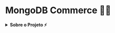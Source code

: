 # MongoDB Commerce 🏬🎲

<!-- Escrita Sobre o Projeto -->
<details>
  <summary><strong>Sobre o Projeto ⚡</strong></summary>
  
Projeto utlizando comandos NoSQL, para conseguir realizar consultas e alterações na coleção "produtos" do banco commerce, utilizei a ferramenta do MongoDB para ajudar nas queries NoSQL. Foram 32 desafios passados pela Trybe e conseguir realizados todos com muita lógica e conhecimento.

</details>
